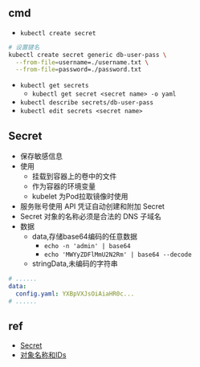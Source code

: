 
## cmd 
+ `kubectl create secret`
```bash
# 设置键名
kubectl create secret generic db-user-pass \
  --from-file=username=./username.txt \
  --from-file=password=./password.txt
```
+ `kubectl get secrets`
    - `kubectl get secret <secret name> -o yaml`
+ `kubectl describe secrets/db-user-pass`
+ `kubectl edit secrets <secret name>`

## Secret
+ 保存敏感信息
+ 使用
    - 挂载到容器上的卷中的文件
    - 作为容器的环境变量
    - kubelet 为Pod拉取镜像时使用
+ 服务账号使用 API 凭证自动创建和附加 Secret
+ Secret 对象的名称必须是合法的 DNS 子域名
+ 数据
    + data,存储base64编码的任意数据
        - `echo -n 'admin' | base64`
        - `echo 'MWYyZDFlMmU2N2Rm' | base64 --decode`
    + stringData,未编码的字符串
```yaml
# ......
data:
  config.yaml: YXBpVXJsOiAiaHR0c...
# ......
```
## ref
+ [Secret](https://kubernetes.io/zh/docs/concepts/configuration/secret/)
+ [对象名称和IDs](https://kubernetes.io/zh/docs/concepts/overview/working-with-objects/names/#dns-subdomain-names)